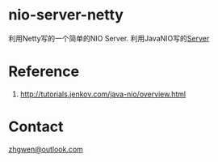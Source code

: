 nio-server-netty
================

利用Netty写的一个简单的NIO Server.
利用JavaNIO写的[Server](https://github.com/zhgwen/nio-server)

Reference
============
1. http://tutorials.jenkov.com/java-nio/overview.html

Contact
============
zhgwen@outlook.com
